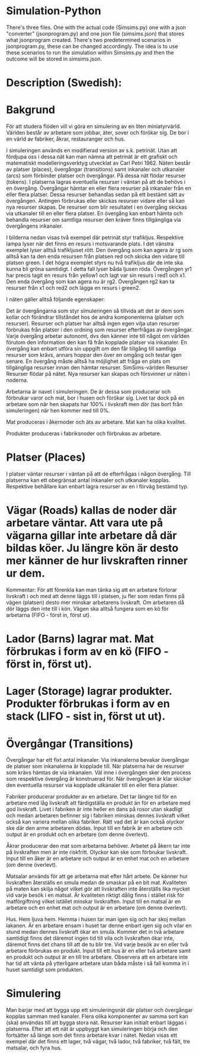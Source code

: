 # Simulation-Python
There's three files. One with the actual code (Simsims.py) one with a json "converter" (jsonprogram.py) and one json file (simsims.json) that stores what jsonprogram created.
There's two predetermined scenarios in jsonprogram.py, these can be changed accordingly. The idea is to use these scenarios to run the simulation within Simsims.py and then the outcome will be stored in simsims.json.

# Description (Swedish):

# Bakgrund
För att studera flöden vill vi göra en simulering av en liten miniatyrvärld. Världen består av arbetare som jobbar, äter, sover och förökar sig. De bor i en värld av fabriker, åkrar, restauranger och hus.

I simuleringen används en modifierad version av s.k. petrinät. Utan att fördjupa oss i dessa nät kan man nämna att petrinät är ett grafiskt och matematiskt modelleringsverktyg utvecklat av Carl Petri 1962. Näten består av platser (places),  övergångar (transitions) samt inkanaler och utkanaler (arcs) som förbinder platser och övergångar. På dessa nät flödar resurser (tokens). I platserna lagras eventuella resurser i väntan på att de behövs i en övergång. Övergångar hämtar en eller flera resurser på inkanaler från en eller flera platser. Dessa resurser behandlas sedan på ett bestämt sätt av övergången. Antingen förbrukas eller skickas resurser vidare eller så kan nya resurser skapas. De resurser som blir resultatet i en övergång skickas via utkanaler till en eller flera platser. En övergång kan enbart hämta och behandla resurser om samtliga resurser den kräver finns tillgängliga via övergångens inkanaler. 

I bilderna nedan visas två exempel där petrinät styr trafikljus. Respektive lampa lyser när det finns en resurs i motsvarande plats. I det vänstra exemplet lyser alltså trafikljuset rött. Den övergång som kan agera är rg som alltså kan ta den enda resursen från platsen red och skicka den vidare till platsen green. I det högra exemplet styrs nu två trafikljus där de inte ska kunna bli gröna samtidigt. I detta fall lyser båda ljusen röda. Övergången yr1 har precis tagit en resurs från yellow1 och lagt var sin resurs i red1 och x1. Den enda övergång som kan agera nu är rg2. Övergången rg2 kan ta resurser från x1 och red2 och lägga en resurs i green2.


I näten gäller alltså följande egenskaper:

Det är övergångarna som styr simuleringen så tillvida att det är dem som kollar och förändrar tillståndet hos de andra komponenterna (platser och resurser).  Resurser och platser har alltså ingen egen vilja utan resurser förbrukas från platser i den ordning som resurser efterfrågas av övergångar.
Varje övergång arbetar autonomt, dvs den känner inte till något om världen förutom den information den kan få från kopplade platser via inkanaler.
En övergång kan enbart utföra sin uppgift om den får tillgång till samtliga resurser som krävs, annars hoppar den över en omgång och testar igen senare. En övergång måste alltså ha möjlighet att fråga en plats om tillgängliga resurser innan den hämtar resurser.
SimSims-världen
Resurser
Resurser flödar på nätet. Nya resurser kan skapas och försvinner ur näten i noderna.

Arbetarna är navet i simuleringen. De är dessa som producerar och förbrukar varor och mat, bor i husen och förökar sig. Livet tar dock på en arbetare som när hen skapats har 100% i livskraft men dör (tas bort från simuleringen) när hen kommer ned till 0%.


Mat produceras i åkernoder och äts av arbetare. Mat kan ha olika kvalitet.


Produkter produceras i fabriksnoder och förbrukas av arbetare.


# Platser (Places)
I platser väntar resurser i väntan på att de efterfrågas i någon övergång. Till platserna kan ett obegränsat antal inkanaler och utkanaler kopplas. Respektive behållare kan enbart lagra resurser av en i förväg bestämd typ.

# Vägar (Roads) kallas de noder där arbetare väntar. Att vara ute på vägarna gillar inte arbetare då där bildas köer. Ju längre kön är desto mer känner de hur livskraften rinner ur dem.

Kommentar: För att förenkla kan man tänka sig att en arbetare förlorar livskraft i och med att denne läggs till i platsen, ju fler som redan finns på vägen (platsen) desto mer minskar arbetarens livskraft. Om arbetaren då dör läggs den inte till i kön. Vägen ska alltså fungera som en kö för arbetarna (FIFO - först in, först ut).


# Lador (Barns) lagrar mat. Mat förbrukas i form av en kö (FIFO - först in, först ut).



# Lager (Storage) lagrar produkter. Produkter förbrukas i form av en stack (LIFO - sist in, först ut ut).

# Övergångar (Transitions)
Övergångar har ett fixt antal inkanaler. Via inkanalerna bevakar övergångar de platser som inkanalerna är kopplade till. När platserna har de resurser som krävs hämtas de via inkanalen. Väl inne i övergången sker den process som respektive övergång är konstruerad för. När övergången är klar skickar den eventuella resurser via kopplade utkanaler till en eller flera platser.

Fabriker producerar produkter av en arbetare. Det tar längre tid för en arbetare med låg livskraft att färdigställa en produkt än för en arbetare med god livskraft. Livet i fabriken är inte heller en dans på rosor utan skadligt och medan arbetaren befinner sig i fabriken minskas dennes livskraft vilket också kan variera mellan olika fabriker. Rätt vad det är kan också olyckor ske där den arme arbetaren dödas. Input till en fabrik är en arbetare och output är en produkt och en arbetare (om denne överlevt).


Åkrar producerar den mat som arbetarna behöver. Arbetet på åkern tar inte på livskraften men är inte riskfritt. Olyckor kan ske som förbrukar livskraft. Input till en åker är en arbetare och output är en enhet mat och en arbetare (om denne överlevt).


Matsalar används för att ge arbetarna mat efter hårt arbete. De känner hur livskraften återställs en smula medan de smaskar på en bit mat. Kvaliteten på maten kan skilja något vilket gör att livskraften inte återställs lika mycket vid varje besök i en matsal. Är kvaliteten riktigt dålig finns i stället risk för matförgiftning vilket istället minskar livskraften. Input till en matsal är en arbetare och en enhet mat och output är en arbetare (om denne överlevt).



Hus. Hem ljuva hem. Hemma i husen tar man igen sig och har skoj mellan lakanen. Är en arbetare ensam i huset tar denne enbart igen sig och vilar en stund medan dennes livskraft ökar en smula. Kommer det in två arbetare samtidigt finns det däremot ingen tid till vila och livskraften ökar inte, däremot finns det chans till att de tu blir tre. Vid varje besök av en eller två arbetare förbrukas en produkt. Input till ett hus är en eller två arbetare samt en produkt och output är en till tre arbetare. Observera att en arbetare inte har tid att vänta på ytterligare arbetare utan båda måste i så fall komma in i huset samtidigt som produkten.


# Simulering
Man barjar med att bygga upp ett simuleringsnät där platser och övergångar kopplas samman med kanaler. Flera olika komponenter av samma sort kan (ska) användas till att bygga stora nät. Resurser kan initialt enbart läggas i platserna. Efter att ett nät är uppbyggt kan simuleringen börja och den fortsätter så länge som det finns arbetare kvar i nätet. Nedan visas ett exempel där det finns ett lager, två vägar, två lador, två fabriker, två fält, tre matsalar, och fyra hus.

